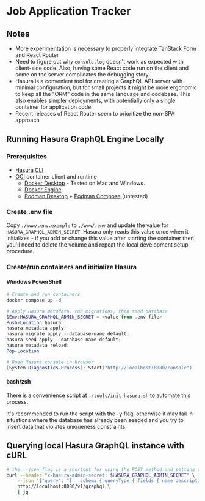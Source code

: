 # Job Application Tracker

## Notes

- More experimentation is necessary to properly integrate TanStack Form and React Router
- Need to figure out why `console.log` doesn't work as expected with client-side code. Also, having some React code run on the client and some on the server complicates the debugging story.
- Hasura is a convenient tool for creating a GraphQL API server with minimal configuration, but for small projects it might be more ergonomic to keep all the "ORM" code in the same language and codebase. This also enables simpler deployments, with potentially only a single container for application code.
- Recent releases of React Router seem to prioritize the non-SPA approach

## Running Hasura GraphQL Engine Locally

### Prerequisites

- [Hasura CLI](https://hasura.io/docs/latest/hasura-cli/install-hasura-cli/)
- [OCI](https://opencontainers.org/) container client and runtime
  - [Docker Desktop](https://docs.docker.com/desktop/) - Tested on Mac and Windows.
  - [Docker Engine](https://docs.docker.com/engine/)
  - [Podman Desktop](https://github.com/containers/podman-desktop) + [Podman Compose](https://github.com/containers/podman-compose) (untested)

### Create .env file

Copy `./www/.env.example` to `./www/.env` and update the value for `HASURA_GRAPHQL_ADMIN_SECRET`. Hasura only reads this value once when it initializes - if you add or change this value after starting the container then you'll need to delete the volume and repeat the local development setup procedure.

### Create/run containers and initialize Hasura

#### Windows PowerShell
```powershell
# Create and run containers
docker compose up -d

# Apply Hasura metadata, run migrations, then seed database
$Env:HASURA_GRAPHQL_ADMIN_SECRET = <value from .env file>
Push-Location hasura
hasura metadata apply;
hasura migrate apply --database-name default;
hasura seed apply --database-name default;
hasura metadata reload;
Pop-Location

# Open Hasura console in browser
[System.Diagnostics.Process]::Start("http://localhost:8080/console")
```

#### bash/zsh

There is a convenience script at `./tools/init-hasura.sh` to automate this process.

It's recommended to run the script with the -y flag, otherwise it may fail in situations where the database has already been seeded and you try to insert data that violates uniqueness constraints.

## Querying local Hasura GraphQL instance with cURL

```bash
# the --json flag is a shortcut for using the POST method and setting the necessary headers for sending and receiving JSON
curl --header "x-hasura-admin-secret: $HASURA_GRAPHQL_ADMIN_SECRET" \
    --json '{"query": "{ __schema { queryType { fields { name description } } } }"}' \
    http://localhost:8080/v1/graphql \
    | jq
```
